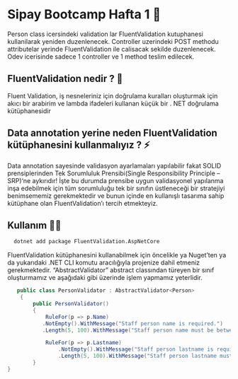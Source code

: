 
# Sipay Bootcamp Hafta 1  📝
Person class icersindeki validation lar FluentValidation kutuphanesi kullanilarak yeniden duzenlenecek.
Controller uzerindeki POST methodu attributelar yerinde FluentValidation ile calisacak sekilde duzenlenecek. 
Odev icerisinde sadece 1 controller ve 1 method teslim edilecek. 

 
## FluentValidation nedir ? 💬
Fluent Validation, iş nesneleriniz için doğrulama kuralları oluşturmak için akıcı bir arabirim ve lambda ifadeleri kullanan küçük bir . NET doğrulama kütüphanesidir

## Data annotation yerine neden FluentValidation kütüphanesini kullanmalıyız  ?  ⚡
Data annotation sayesinde validasyon ayarlamaları yapılabilir fakat SOLID prensiplerinden Tek Sorumluluk Prensibi(Single Responsibility Principle – SRP)‘ne aykırıdır! İşte bu durumda prensibe uygun validasyonel yapılanma inşa edebilmek için tüm sorumluluğu tek bir sınıfın üstleneceği bir stratejiyi benimsememiz gerekmektedir ve bunun içinde en kullanışlı tasarıma sahip kütüphane olan FluentValidation’ı tercih etmekteyiz.


## Kullanım 👨‍💻
```bash
  dotnet add package FluentValidation.AspNetCore
```
FluentValidation kütüphanesini kullanabilmek için öncelikle ya Nuget’ten ya da yukarıdaki .NET CLI komutu aracılığıyla projenize dahil etmeniz gerekmektedir.
 “AbstractValidator” abstract classından türeyen bir sınıf oluşturmamız ve aşağıdaki gibi üzerinde işlem yapmamız yeterlidir. 
 
```c#
   public class PersonValidator : AbstractValidator<Person>
    {
        public PersonValidator()
        {
            RuleFor(p => p.Name)
           .NotEmpty().WithMessage("Staff person name is required.")
           .Length(5, 100).WithMessage("Staff person name must be between 5 and 100 characters.");

            RuleFor(p => p.Lastname)
                .NotEmpty().WithMessage("Staff person lastname is required.")
                .Length(5, 100).WithMessage("Staff person lastname must be between 5 and 100 characters.");
        }
}
